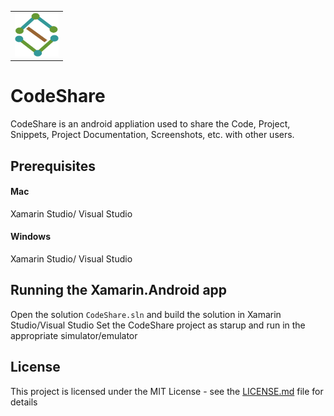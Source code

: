 <table>
    <tr>
        <td>
            <img src="/CodeShare/Resources/drawable/logo1.png" width="70" height="70">
        </td>
     </tr>
</table>
 
# CodeShare
CodeShare is an android appliation used to share the Code, Project, Snippets, Project Documentation, Screenshots, etc. with other users.

## Prerequisites
#### Mac
Xamarin Studio/ Visual Studio
#### Windows
Xamarin Studio/ Visual Studio

## Running the Xamarin.Android app
Open the solution ```CodeShare.sln``` and build the solution in Xamarin Studio/Visual Studio Set the CodeShare project as starup and run in the appropriate simulator/emulator

## License
This project is licensed under the MIT License - see the [LICENSE.md](LICENSE.md) file for details
